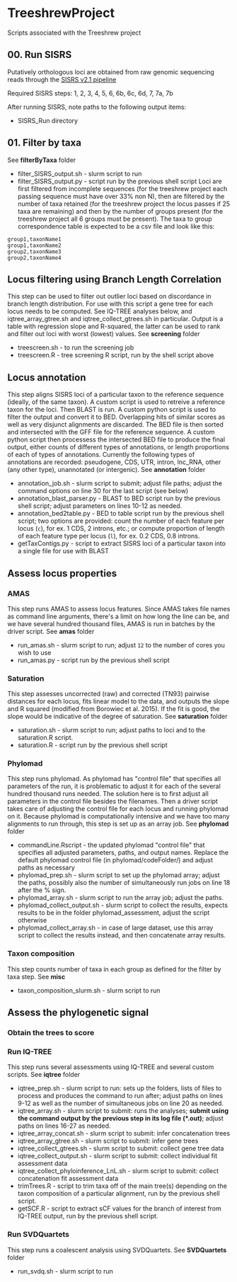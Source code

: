 # TreeshrewProject
Scripts associated with the Treeshrew project

## 00. Run SISRS
Putatively orthologous loci are obtained from raw genomic sequencing reads through the [SISRS v2.1 pipeline](https://github.com/SchwartzLabURI/SISRS.git)

Required SISRS steps: 1, 2, 3, 4, 5, 6, 6b, 6c, 6d, 7, 7a, 7b

After running SISRS, note paths to the following output items:
* SISRS_Run directory

## 01. Filter by taxa
See **filterByTaxa** folder
* filter_SISRS_output.sh - slurm script to run
* filter_SISRS_output.py - script run by the previous shell script
Loci are first filtered from incomplete sequences (for the treeshrew project each passing sequence must have over 33% non N), then are filtered by the number of taxa retained (for the treeshrew project the locus passes if 25 taxa are remaining) and then by the number of groups present (for the treeshrew project all 6 groups must be present).
The taxa to group correspondence table is expected to be a csv file and look like this:
```
group1,taxonName1
group1,taxonName2
group2,taxonName3
group2,taxonName4
```

## Locus filtering using Branch Length Correlation
This step can be used to filter out outlier loci based on discordance in branch length distribution. For use with this script a gene tree for each locus needs to be computed. See IQ-TREE analyses below, and iqtree_array_gtree.sh and iqtree_collect_gtrees.sh in particular. Output is a table with regression slope and R-squared, the latter can be used to rank and filter out loci with worst (lowest) values.
See **screening** folder
* treescreen.sh - to run the screening job
* treescreen.R - tree screening R script, run by the shell script above

## Locus annotation

This step aligns SISRS loci of a particular taxon to the reference sequence (ideally, of the same taxon). A custom script is used to retreive a reference taxon for the loci. Then BLAST is run. A custom python script is used to filter the output and convert it to BED. Overlapping hits of similar scores as well as very disjunct alignments are discarded. The BED file is then sorted and intersected with the GFF file for the reference sequence. A custom python script then processess the intersected BED file to produce the final output, either counts of different types of annotations, or length proportions of each of types of annotations. Currently the following types of annotations are recorded: pseudogene, CDS, UTR, intron, lnc_RNA, other (any other type), unannotated (or intergenic). See **annotation** folder
* annotation_job.sh - slurm script to submit; adjust file paths; adjust the command options on line 30 for the last script (see below)
* annotation_blast_parser.py - BLAST to BED script run by the previous shell script; adjust parameters on lines 10-12 as needed.
* annotation_bed2table.py - BED to table script run by the previous shell script; two options are provided: count the number of each feature per locus (`c`), for ex. 1 CDS, 2 introns, etc.; or compute proportion of length of each feature type per locus (`l`), for ex. 0.2 CDS, 0.8 introns.
* getTaxContigs.py - script to extract SISRS loci of a particular taxon into a single file for use with BLAST

## Assess locus properties

### AMAS
This step runs AMAS to assess locus features. Since AMAS takes file names as command line arguments, there's a limit on how long the line can be, and we have several hundred thousand files, AMAS is run in batches by the driver script. See **amas** folder
* run_amas.sh - slurm script to run; adjust `12` to the number of cores you wish to use
* run_amas.py - script run by the previous shell script

### Saturation
This step assesses uncorrected (raw) and corrected (TN93) pairwise distances for each locus, fits linear model to the data, and outputs the slope and R squared (modified from Borowiec et al. 2015). If the fit is good, the slope would be indicative of the degree of saturation. See **saturation** folder
* saturation.sh - slurm script to run; adjust paths to loci and to the saturation.R script.
* saturation.R - script run by the previous shell script

### Phylomad
This step runs phylomad. As phylomad has "control file" that specifies all parameters of the run, it is problematic to adjust it for each of the several hundred thousand runs needed. The solution here is to first adjust all parameters in the control file besides the filenames. Then a driver script takes care of adjusting the control file for each locus and running phylomad on it. Because phylomad is computationally intensive and we have too many alignments to run through, this step is set up as an array job. See **phylomad** folder
* commandLine.Rscript - the updated phylomad "control file" that specifies all adjusted parameters, paths, and output names. Replace the default phylomad control file (in phylomad/codeFolder/) and adjust paths as necessary
* phylomad_prep.sh - slurm script to set up the phylomad array; adjust the paths, possibly also the number of simultaneously run jobs on line 18 after the % sign.
* phylomad_array.sh - slurm script to run the array job; adjust the paths.
* phylomad_collect_output.sh - slurm script to collect the results, expects results to be in the folder phylomad_assessment, adjust the script otherwise
* phylomad_collect_array.sh - in case of large dataset, use this array script to collect the results instead, and then concatenate array results.

### Taxon composition
This step counts number of taxa in each group as defined for the filter by taxa step. See **misc**
* taxon_composition_slurm.sh - slurm script to run

## Assess the phylogenetic signal

### Obtain the trees to score

### Run IQ-TREE
This step runs several assessments using IQ-TREE and several custom scripts. See **iqtree** folder
* iqtree_prep.sh - slurm script to run: sets up the folders, lists of files to process and produces the command to run after; adjust paths on lines 9-12 as well as the number of simultaneous jobs on line 20 as needed.
* iqtree_array.sh - slurm script to submit: runs the analyses; **submit using the command output by the previous step in its log file (\*.out)**; adjust paths on lines 16-27 as needed.
* iqtree_array_concat.sh - slurm script to submit: infer concatenation trees
* iqtree_array_gtree.sh - slurm script to submit: infer gene trees
* iqtree_collect_gtrees.sh - slurm script to submit: collect gene tree data
* iqtree_collect_output.sh - slurm script to submit: collect individual fit assessment data
* iqtree_collect_phyloinference_LnL.sh - slurm script to submit: collect concatenation fit assessment data
* trimTrees.R - script to trim taxa off of the main tree(s) depending on the taxon composition of a particular alignment, run by the previous shell script.
* getSCF.R - script to extract sCF values for the branch of interest from IQ-TREE output, run by the previous shell script.

### Run SVDQuartets

This step runs a coalescent analysis using SVDQuartets. See **SVDQuartets** folder
* run_svdq.sh - slurm script to run

